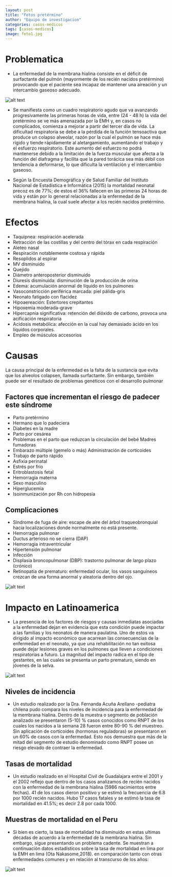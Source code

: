 ```yaml
---
layout: post
title: "Fetos pretérmino"
author: "Equipo de investigacion"
categories: casos-medicos
tags: [casos-medicos]
image: feto1.jpg
---
```

# Problematica

* La enfermedad de la membrana hialina consiste en el déficit de surfactante del pulmón (mayormente de los recién nacidos pretérmino) provocando que el paciente sea incapaz de mantener una aireación y un intercambio gaseoso adecuado. 

![alt text](https://raw.githubusercontent.com/GonzaloUPCH/Grupo13.github.io/Parche-oficial-2/assets/img/problematica.jpg)

* Se manifiesta como un cuadro respiratorio agudo que va avanzando progresivamente las primeras horas de vida, entre (24 - 48 h) la vida del pretérmino se ve más amenazada por la EMH y, en casos no complicados, comienza a mejorar a partir del tercer día de vida. La dificultad respiratoria se debe a la pérdida de la función tensoactiva que produce un colapso alveolar, razón por la cual el pulmón se hace más rígido y tiende rápidamente al aletargamiento, aumentando el trabajo y el esfuerzo respiratorio. Este aumento del esfuerzo no podrá mantenerse debido a la limitación de la fuerza muscular que afecta a la función del diafragma y facilita que la pared torácica sea más débil con tendencia a deformarse, lo que dificulta la ventilación y el intercambio gaseoso. 

* Según la Encuesta Demográfica y de Salud Familiar del Instituto Nacional de Estadística e Informática (2015) la mortalidad neonatal precoz es de 77%; de estos el 36% fallecen en las primeras 24 horas de vida y están por lo general relacionadas a la enfermedad de la membrana hialina, la cual suele afectar a los recién nacidos pretérmino.
 
# Efectos 
 
* Taquipnea: respiración acelerada 
* Retracción de las costillas y del centro del tórax en cada respiración 
*	Aleteo nasal 
*	Respiración notablemente costosa y rápida
*	Resoplidos al espirar
*	MV disminuido 
*	Quejido
*	Diámetro anteroposterior disminuido 
*	Diuresis disminuida: disminución de la producción de orina
*	Edema: acumulación anormal de líquido en los pulmones
*	Vasoconstricción periférica marcada: piel pálida-gris 
*	Neonato fatigado con flacidez
*	Hipoaereación: Estertores crepitantes 
*	Hipoxemia moderada-grave
*	Hipercapnia significativa: retención del dióxido de carbono, provoca una acificación respiratoria
*	Acidosis metabólica: afección en la cual hay demasiado ácido en los líquidos corporales.
*	Empleo de músculos accesorios 

# Causas 

La causa principal de la enfermedad es la falta de la sustancia que evita que los alveolos colapsen, llamada surfactante. Sin embargo, también puede ser el resultado de problemas genéticos con el desarrollo pulmonar

## Factores que incrementan el riesgo de padecer este síndrome

* Parto pretérmino	
* Hermano que lo padeciera	
* Diabetes en la madre
* Parto por cesárea
* Problemas en el parto que reduzcan la circulación del bebé	Madres fumadoras
* Embarazo múltiple (gemelo o más)	Administración de corticoides
* Trabajo de parto rápido	
* Asfixia perinatal	
* Estrés por frío	
* Eritroblastosis fetal	
* Hemorragia materna	
* Sexo masculino	
* Hiperglucemia	
* Isoinmunización por Rh con hidropesía	
 
## Complicaciones 

*	Síndrome de fuga de aire: escape de aire del árbol traqueobronquial hacia localizaciones donde normalmente no está presente.
*	Hemorragia pulmonar
*	Ductus arterioso no se cierra (DAP) 
*	Hemorragia intraventricular
*	Hipertensión pulmonar
*	Infección 
*	Displasia broncopulmonar (DBP): trastorno pulmonar de largo plazo (crónico)
*	Retinopatía de prematuro: enfermedad ocular, los vasos sanguíneos crezcan de una forma anormal y aleatoria dentro del ojo. 

![alt text](https://raw.githubusercontent.com/GonzaloUPCH/Grupo13.github.io/Parche-oficial-2/assets/img/causa.jpg)

# Impacto en Latinoamerica 

* La presencia de los factores de riesgos y causas inmediatas asociadas a la enfermedad dejan en evidencia que esta condición puede impactar a las familias y los neonatos de manera paulatina. Uno de estos va dirigido al impacto económico que acarrean las consecuencias de la enfermedad en el neonato, ya que una rehabilitación no tan exitosa puede dejar lesiones graves en los pulmones que lleven a condiciones respiratorias a futuro. La magnitud del impacto radica en el tipo de gestantes, en las cuales se presenta un parto prematuro, siendo en jóvenes de la selva.

![alt text](https://raw.githubusercontent.com/GonzaloUPCH/Grupo13.github.io/Parche-oficial-2/assets/img/impacto.jpg)

## Niveles de incidencia

* Un estudio realizado por la Dra. Fernanda Acuña Arellano -pediatra chilena pudo compara los niveles de incidencia para la enfermedad de la membrana hialina. Dentro de la muestra o segmento de población analizado se presentaron (5-10) % casos conocidos como RNPT de los cuales los nacidos a la semana 28 fueron entre 80-90 % del muestreo. Sin aplicación de corticoides (hormonas reguladoras) se presentaron en un 60% de casos con la enfermedad. Esto nos demuestra que más de la mitad del segmento de estudio denominado como RNPT posee un riesgo elevado de contraer la enfermedad.

## Tasas de mortalidad 

* Un estudio realizado en el Hospital Civil de Guadalajara entre el 2001 y el 2002 reflejo que dentro de los casos analizamos de recién nacidos con la enfermedad de la membrana hialina (5986 nacimientos entre fechas). 41 de los casos dieron positivo y se estimó la frecuencia de 6.8 por 1000 recién nacidos. Hubo 17 casos fatales y se estimó la tasa de mortalidad en 41.5%; es decir 2.8 por cada 1000.

## Muestras de mortalidad en el Peru 

* Si bien es cierto, la tasa de mortalidad ha disminuido en estas ultimas décadas de acuerdo a la enfermedad de la membrana hialina. Sin embargo, sigue presentando un problema cadente. Se muestran a continuación datos estadísticos sobre la tasa de mortalidad en lima por la EMH en lima (Ota Nakasome,2018). en comparación tanto con otras enfermedades comunes y en relación al transcurso de los años:

![alt text](https://raw.githubusercontent.com/GonzaloUPCH/Grupo13.github.io/Parche-oficial-2/assets/img/tasa.jpg)


